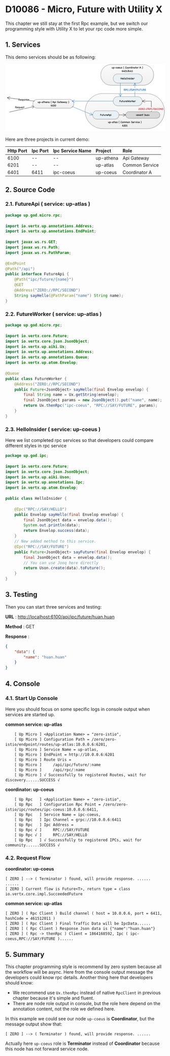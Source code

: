 # D10086 - Micro, Future with Utility X

This chapter we still stay at the first Rpc example, but we switch our programming style with Utility X to let your rpc code more simple.

## 1. Services

This demo services should be as following:

![](/doc/image/d10086-1.png)

Here are three projects in current demo:

| Http Port | Ipc Port | Ipc Service Name | Project | Role |
| :--- | :--- | :--- | :--- | :--- |
| 6100 | -- | -- | up-athena | Api Gateway |
| 6201 | -- | -- | up-atlas | Common Service |
| 6401 | 6411 | ipc-coeus | up-coeus | Coordinator A |

## 2. Source Code

### 2.1. FutureApi \( service: up-atlas \)

```java
package up.god.micro.rpc;

import io.vertx.up.annotations.Address;
import io.vertx.up.annotations.EndPoint;

import javax.ws.rs.GET;
import javax.ws.rs.Path;
import javax.ws.rs.PathParam;

@EndPoint
@Path("/api")
public interface FutureApi {
    @Path("ipc/future/{name}")
    @GET
    @Address("ZERO://RPC/SECOND")
    String sayHello(@PathParam("name") String name);
}
```

### 2.2. FutureWorker \( service: up-atlas \)

```java
package up.god.micro.rpc;

import io.vertx.core.Future;
import io.vertx.core.json.JsonObject;
import io.vertx.up.aiki.Ux;
import io.vertx.up.annotations.Address;
import io.vertx.up.annotations.Queue;
import io.vertx.up.atom.Envelop;

@Queue
public class FutureWorker {
    @Address("ZERO://RPC/SECOND")
    public Future<JsonObject> sayHello(final Envelop envelop) {
        final String name = Ux.getString(envelop);
        final JsonObject params = new JsonObject().put("name", name);
        return Ux.thenRpc("ipc-coeus", "RPC://SAY/FUTURE", params);
    }
}
```

### 2.3. HelloInsider \( service: up-coeus \)

Here we list completed rpc services so that developers could compare different styles in rpc service

```java
package up.god.ipc;

import io.vertx.core.Future;
import io.vertx.core.json.JsonObject;
import io.vertx.up.aiki.Uson;
import io.vertx.up.annotations.Ipc;
import io.vertx.up.atom.Envelop;

public class HelloInsider {

    @Ipc("RPC://SAY/HELLO")
    public Envelop sayHello(final Envelop envelop) {
        final JsonObject data = envelop.data();
        System.out.println(data);
        return Envelop.success(data);
    }
    // New added method to this service.
    @Ipc("RPC://SAY/FUTURE")
    public Future<JsonObject> sayFuture(final Envelop envelop) {
        final JsonObject data = envelop.data();
        // You can use Jooq here directly 
        return Uson.create(data).toFuture();
    }
}
```

## 3. Testing

Then you can start three services and testing:

**URL** : [http://localhost:6100/api/ipc/future/huan.huan](http://localhost:6100/api/future/huan.huan)

**Method** : GET

**Response** :

```json
{
    "data": {
        "name": "huan.huan"
    }
}
```

## 4. Console

### 4.1. Start Up Console

Here you should focus on some specific logs in console output when services are started up.

**common service: up-atlas**

```shell
    [ Up Micro ] <Application Name> = "zero-istio",
    [ Up Micro ] Configuration Path = /zero/zero-istio/endpoint/routes/up-atlas:10.0.0.6:6201, 
    [ Up Micro ] Service Name = up-atlas,
    [ Up Micro ] EndPoint = http://10.0.0.6:6201
    [ Up Micro ] Route Uris = 
    [ Up Micro ]     /api/ipc/future/:name
    [ Up Micro ]     /api/rpc/:name
    [ Up Micro ] √ Successfully to registered Routes, wait for discovery......SUCCESS √
```

**coordinator: up-coeus**

```shell
    [ Up Rpc   ] <Application Name> = "zero-istio",
    [ Up Rpc   ] Configuration Rpc Point = /zero/zero-istio/ipc/routes/ipc-coeus:10.0.0.6:6411, 
    [ Up Rpc   ] Service Name = ipc-coeus,
    [ Up Rpc   ] Ipc Channel = grpc://10.0.0.6:6411
    [ Up Rpc   ] Ipc Address = 
    [ Up Rpc √ ]     RPC://SAY/FUTURE
    [ Up Rpc √ ]     RPC://SAY/HELLO
    [ Up Rpc   ] √ Successfully to registered IPCs, wait for community......SUCCESS √
```

### 4.2. Request Flow

**coordinator: up-coeus**

```shell
[ ZERO ] --> ( Terminator ) found, will provide response. ......
......
[ ZERO ] Current flow is Future<T>, return type = class io.vertx.core.impl.SucceededFuture
```

**common service: up-atlas**

```shell
[ ZERO ] ( Rpc Client ) Build channel ( host = 10.0.0.6, port = 6411, hashCode = 461512011 )
[ ZERO ] ( Rpc Client ) Final Traffic Data will be IpcData......
[ ZERO ] ( Rpc Client ) Response Json data is {"name":"huan.huan"}
[ ZERO ] ( Rpc -> thenRpc ) Client = 1864168592, Ipc ( ipc-coeus,RPC://SAY/FUTURE )......
```

## 5. Summary

This chapter programming style is recommend by zero system because all the workflow will be async. Here from the console output message the developers could know rpc details. Another thing here that developers should know:

* We recommend use `Ux.thenRpc` instead of native `RpcClient` in previous chapter because it's simple and fluent.
* There are node role output in console, but the role here depend on the annotation content, not the role we defined here.

In this example we could see our node `up-coeus` is **Coordinator**, but the message output show that:

```shell
[ ZERO ] --> ( Terminator ) found, will provide response. ......
```

Actually here `up-coeus` role is **Terminator** instead of **Coordinator** because this node has not forward service node.


